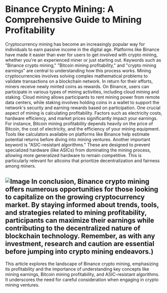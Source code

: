 # Binance Crypto Mining: A Comprehensive Guide to Mining Profitability
Cryptocurrency mining has become an increasingly popular way for individuals to earn passive income in the digital age. Platforms like Binance have made it easier than ever for users to get involved with crypto mining, whether you're an experienced miner or just starting out. Keywords such as "Binance crypto mining," "Bitcoin mining profitability," and "crypto mining earnings" are central to understanding how this process works.
Mining cryptocurrencies involves solving complex mathematical problems to validate transactions on a blockchain network. In return for their efforts, miners receive newly minted coins as rewards. On Binance, users can participate in various types of mining activities, including cloud mining and staking. Cloud mining allows participants to rent mining power from remote data centers, while staking involves holding coins in a wallet to support the network's security and earning rewards based on participation.
One crucial aspect of mining is calculating profitability. Factors such as electricity costs, hardware efficiency, and market prices significantly impact your earnings. For instance, Bitcoin mining profitability depends heavily on the price of Bitcoin, the cost of electricity, and the efficiency of your mining equipment. Tools like calculators available on platforms like Binance help estimate potential returns before diving into mining ventures.
Another important keyword is "ASIC-resistant algorithms." These are designed to prevent specialized hardware (like ASICs) from dominating the mining process, allowing more generalized hardware to remain competitive. This is particularly relevant for altcoins that prioritize decentralization and fairness among miners.

![Image](https://github.com/user-attachments/assets/d7419ec9-dc67-403f-bf28-8faea5f1f74f)
In conclusion, Binance crypto mining offers numerous opportunities for those looking to capitalize on the growing cryptocurrency market. By staying informed about trends, tools, and strategies related to mining profitability, participants can maximize their earnings while contributing to the decentralized nature of blockchain technology. Remember, as with any investment, research and caution are essential before jumping into crypto mining endeavors.)
---
This article explores the landscape of Binance crypto mining, emphasizing its profitability and the importance of understanding key concepts like mining earnings, Bitcoin mining profitability, and ASIC-resistant algorithms. It underscores the need for careful consideration when engaging in crypto mining ventures.
